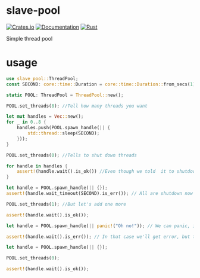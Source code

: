 # slave-pool

[![Crates.io](https://img.shields.io/crates/v/slave-pool.svg)](https://crates.io/crates/slave-pool)
[![Documentation](https://docs.rs/slave-pool/badge.svg)](https://docs.rs/crate/slave-pool/)
[![Rust](https://github.com/DoumanAsh/slave-pool/actions/workflows/rust.yml/badge.svg)](https://github.com/DoumanAsh/slave-pool/actions/workflows/rust.yml)

Simple thread pool

# usage

```rust
use slave_pool::ThreadPool;
const SECOND: core::time::Duration = core::time::Duration::from_secs(1);

static POOL: ThreadPool = ThreadPool::new();

POOL.set_threads(8); //Tell how many threads you want

let mut handles = Vec::new();
for _ in 0..8 {
    handles.push(POOL.spawn_handle(|| {
        std::thread::sleep(SECOND);
    }));
}

POOL.set_threads(0); //Tells to shut down threads

for handle in handles {
    assert!(handle.wait().is_ok()) //Even though we told  it to shutdown all threads, it is going to finish queued job first
}

let handle = POOL.spawn_handle(|| {});
assert!(handle.wait_timeout(SECOND).is_err()); // All are shutdown now

POOL.set_threads(1); //But let's add one more

assert!(handle.wait().is_ok());

let handle = POOL.spawn_handle(|| panic!("Oh no!")); // We can panic, if we want

assert!(handle.wait().is_err()); // In that case we'll get error, but thread will be ok

let handle = POOL.spawn_handle(|| {});

POOL.set_threads(0);

assert!(handle.wait().is_ok());
```
